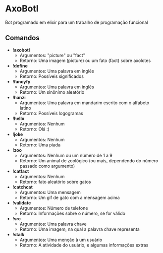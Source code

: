 # AxoBotl
Bot programado em elixir para um trabalho de programação funcional


## Comandos
- **!axobotl**
  * Argumentos: "picture" ou "fact"
  * Retorno: Uma imagem (picture) ou um fato (fact) sobre axolotes
- **!define**
  * Argumentos: Uma palavra em inglês
  * Retorno: Possíveis significados
- **!fancyfy**
  * Argumentos: Uma palavra em inglês
  * Retorno: Um sinônimo aleatório
- **!hanzi**
  * Argumentos: Uma palavra em mandarim escrito com o alfabeto latino
  * Retorno: Possíveis logogramas
- **!hello**
  * Argumentos: Nenhum
  * Retorno: Olá :)
- **!joke**
  * Argumentos: Nenhum
  * Retorno: Uma piada
- **!zoo**
  * Argumentos: Nenhum ou um número de 1 a 9
  * Retorno: Um animal de zoológico (ou mais, dependendo do número passado como argumento)
- **!catfact**
  * Argumentos: Nenhum
  * Retorno: fato aleatório sobre gatos
- **!catchcat**
  * Argumentos: Uma mensagem
  * Retorno: Um gif de gato com a mensagem acima
- **!validate**
  * Argumentos: Número de telefone
  * Retorno: Informações sobre o número, se for válido
- **!src**
  * Argumentos: Uma palavra chave
  * Retorno: Uma imagem, na qual a palavra chave representa
- **!stalk**
  * Argumentos: Uma menção à um usuário
  * Retorno: A atividade do usuário, e algumas informações extras
